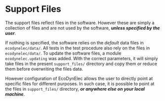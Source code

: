 # Support Files

The support files reflect files in the software. However these are simply a collection of files and are not used by the software, ***unless specified by the user***.

If nothing is specified, the software relies on the *default* data files in `ecodynelec/data/`. All tests in the test procedure also rely on the files in `ecodynelec/data/`. To update the software files, a module `ecodynelec.updating` was added. With the correct parameters, it will simply take files in the present `support_files/` directory and copy them or reduce them before overwriting the files data.

However configuration of EcoDynElec allows the user to directly point at specific files for different purposes. In such case, it is possible to point at the files in `support_files/` directory, ***or anywhere else on your local machine***.
